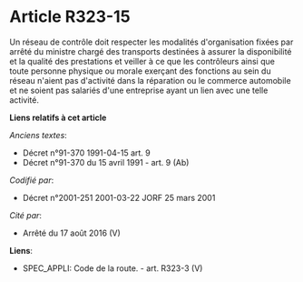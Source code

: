 # Article R323-15

Un réseau de contrôle doit respecter les modalités d'organisation fixées par arrêté du ministre chargé des transports
destinées à assurer la disponibilité et la qualité des prestations et veiller à ce que les contrôleurs ainsi que toute
personne physique ou morale exerçant des fonctions au sein du réseau n'aient pas d'activité dans la réparation ou le commerce
automobile et ne soient pas salariés d'une entreprise ayant un lien avec une telle activité.

**Liens relatifs à cet article**

_Anciens textes_:

  - Décret n°91-370 1991-04-15 art. 9
  - Décret n°91-370 du 15 avril 1991 - art. 9 (Ab)

_Codifié par_:

  - Décret n°2001-251 2001-03-22 JORF 25 mars 2001

_Cité par_:

  - Arrêté du 17 août 2016 (V)

**Liens**:

  - SPEC_APPLI: Code de la route. - art. R323-3 (V)
